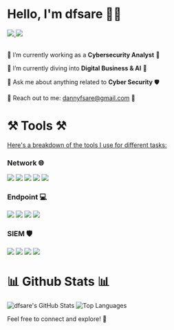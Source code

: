 # Hello, I'm dfsare 👨‍💻

<div align="left"> 
  <a href="dannyfsare@gmail.com" target="_blank">
    <img src="https://img.shields.io/badge/Gmail-D14836?style=for-the-badge&logo=gmail&logoColor=white" target="_blank" />
  </a> 
  <a href="#" target="_blank">
    <img src="https://img.shields.io/badge/LinkedIn-0077B5?style=for-the-badge&logo=linkedin&logoColor=white" target="_blank" />
  </a>
</div>

<br> 

<div align="left">
 
🔭 I’m currently working as a **Cybersecurity Analyst** 💼

🌱 I’m currently diving into **Digital Business & AI** 🚀

💬 Ask me about anything related to **Cyber Security** 🛡️

📧 Reach out to me: dannyfsare@gmail.com 📩

 </div>

# ⚒️ Tools ⚒️ 
[Here's a breakdown of the tools I use for different tasks:](#)

### Network 🌐
<div>
    <img src="https://img.shields.io/badge/-Wireshark-1679A7?&style=for-the-badge&logo=Wireshark&logoColor=white" />
    <img src="https://img.shields.io/badge/-Suricata-EF3B2D?&style=for-the-badge&logo=Suricata&logoColor=white" />
    <img src="https://img.shields.io/badge/-Zeek-777BB4?&style=for-the-badge&logo=Zeek&logoColor=white" />
    <img src="https://img.shields.io/badge/-Nmap-4B275F?&style=for-the-badge&logo=Nmap&logoColor=white" />
    <img src="https://img.shields.io/badge/-Tshark-00A4EF?&style=for-the-badge&logo=Tshark&logoColor=white" />
</div>

### Endpoint 💻
<div>
    <img src="https://img.shields.io/badge/-Microsoft_Defender_for_Endpoint-00A4EF?&style=for-the-badge&logo=Microsoft&logoColor=white" />
    <img src="https://img.shields.io/badge/-Velociraptor-4B275F?&style=for-the-badge&logo=Velociraptor&logoColor=white" />
    <img src="https://img.shields.io/badge/-Sysmon-005571?&style=for-the-badge&logo=Sysmon&logoColor=white" />
    <img src="https://img.shields.io/badge/-CrowdStrike-000000?&style=for-the-badge&logo=CrowdStrike&logoColor=white" />
</div>

### SIEM 🛡️
<div>
    <img src="https://img.shields.io/badge/-Microsoft_Sentinel-0078D4?&style=for-the-badge&logo=Microsoft&logoColor=white" />
    <img src="https://img.shields.io/badge/-Splunk-000000?&style=for-the-badge&logo=Splunk&logoColor=white" />
    <img src="https://img.shields.io/badge/-Elastic-005571?&style=for-the-badge&logo=Elastic&logoColor=white" />
    <img src="https://img.shields.io/badge/-QRadar-4B275F?&style=for-the-badge&logo=QRadar&logoColor=white" />
</div>

# 📊 Github Stats 📊
![dfsare's GitHub Stats](https://github-readme-stats.vercel.app/api?username=dfsare&show_icons=true&theme=radical)
![Top Languages](https://github-readme-stats.vercel.app/api/top-langs/?username=dfsare&show_icons=true&theme=radical)

Feel free to connect and explore! 🚀
